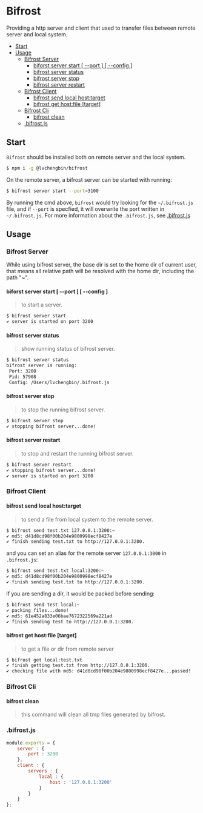 # Bifrost

Providing a http server and client that used to transfer files between remote server and local system.


<!-- vim-markdown-toc GFM -->

* [Start](#start)
* [Usage](#usage)
    * [Bifrost Server](#bifrost-server)
        * [biforst server start \[ \-\-port \] \[ \-\-config \]](#biforst-server-start----port-----config-)
        * [bifrost server status](#bifrost-server-status)
        * [bifrost server stop](#bifrost-server-stop)
        * [bifrost server restart](#bifrost-server-restart)
    * [Bifrost Client](#bifrost-client)
        * [bifrost send local host:target](#bifrost-send-local-hosttarget)
        * [bifrost get host:file [target]](#bifrost-get-hostfile-target)
    * [Bifrost Cli](#bifrost-cli)
        * [bifrost clean](#bifrost-clean)
    * [.bifrost.js](#bifrostjs)

<!-- vim-markdown-toc -->

## Start

`Bifrost` should be installed both on remote server and the local system.

```sh
$ npm i -g @lvchengbin/bifrost
```

On the remote server, a bifrost server can be started with running:

```sh
$ bifrost server start --port=3100
```
By running the cmd above, `bifrost` would try looking for the `~/.bifrost.js` file, and if `--port` is specfied, it will overwrite the port written in `~/.bifrost.js`. For more information about the `.bifrost.js`, see [.bifrost.js](#bifrostjs)

## Usage

### Bifrost Server

While using bifrost server, the base dir is set to the home dir of current user, that means all relative path will be resolved with the home dir, including the path "~".

#### biforst server start \[ \-\-port \] \[ \-\-config \]
> to start a server.

```sh
$ bifrost server start
✔ server is started on port 3200
```

#### bifrost server status
> show running status of bifrost server.

```sh
$ bifrost server status
bifrost server is running:
 Port: 3200
 Pid: 57908
 Config: /Users/lvchengbin/.bifrost.js
```

#### bifrost server stop 
> to stop the running bifrost server.

```sh
$ bifrost server stop
✔ stopping bifrost server...done!
```

#### bifrost server restart 
> to stop and restart the running bifrost server.

```sh
$ bifrost server restart
✔ stopping bifrost server...done!
✔ server is started on port 3200
```

### Bifrost Client

#### bifrost send local host:target
> to send a file from local system to the remote server.

```sh
$ bifrost send test.txt 127.0.0.1:3200:~
✔ md5: d41d8cd98f00b204e9800998ecf8427e
✔ finish sending test.txt to http://127.0.0.1:3200.
```
and you can set an alias for the remote server `127.0.0.1:3000` in `.bifrost.js`:

```sh
$ bifrost send test.txt local:3200:~
✔ md5: d41d8cd98f00b204e9800998ecf8427e
✔ finish sending test.txt to http://127.0.0.1:3200.
```
if you are sending a dir, it would be packed before sending:

```sh
$ bifrost send test local:~
✔ packing files...done!
✔ md5: 61e452a833e06bae7672322569a221ad
✔ finish sending test to http://127.0.0.1:3200.
```

#### bifrost get host:file [target]
> to get a file or dir from remote server

```sh
$ bifrost get local:test.txt
✔ finish getting test.txt from http://127.0.0.1:3200.
✔ checking file with md5: d41d8cd98f00b204e9800998ecf8427e...passed!
```

### Bifrost Cli

#### bifrost clean
> this command will clean all tmp files generated by bifrost.

### .bifrost.js
```js
module.exports = {
    server : {
        port : 3200
    },
    client : {
        servers : {
            local : {
                host : '127.0.0.1:3200'
            }
        } 
    }
};
```

